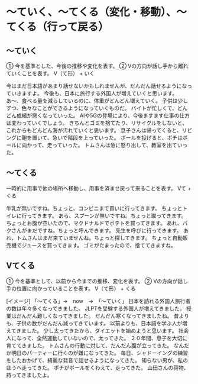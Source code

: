 # 〜ていく、〜てくる（変化・移動）、〜てくる（行って戻る）


## 〜ていく
① 今を基準とした、今後の推移や変化を表す。 ② Vの方向が話し手から離れていくことを表す。
V（て形） + いく

今はまだ日本語があまり話せないかもしれませんが、だんだん話せるようになっていきますよ。
今後も、日本に旅行する外国人が増えていくと思います。
あ〜、食べる量を減らしているのに、体重がどんどん増えていく。
子供は少しずつ、色々なことができるようになっていくものだ。
バイトが忙しくで、どんどん成績が悪くなっていった。
AIや5Gの登場により、今後ますます仕事の仕方は変わっていくでしょう。
きちんとゴミを捨てたり、リサイクルをしないと、これからもどんどん海が汚れていくと思います。
息子さんは帰ってくると、リビングに鞄を置いて、急いで階段を上っていった。
ボールを投げると、ポチはボールに向かって、走っていった。
トムさんは急に怒り出して、教室を出ていった。


## 〜てくる
一時的に用事で他の場所へ移動し、用事を済ませ戻って来ることを表す。
Vて + くる

牛乳が無いですね。ちょっと、コンビニまで買いに行ってきます。
ちょっとトイレに行ってきます。
あら、スプーンが無いですね。ちょっと取ってきます。
ちょっとお腹が空いたので、マクドナルドでポテトを買ってきます。
あれ、パクさんがまだですね。ちょっと呼んできます。
先生を呼びに行ってきます。
あれ、トムさんはまだ来ていませんね。ちょっと探してきます。
ちょっと自動販売機でジュースを買ってきます。
ゴミがたまったので、捨ててきますね。



## Vてくる
① 今を基準として、以前から今までの推移、変化を表す。 ② Vの方向が話し手の位置に向かっていることを表す。
V（て形） + くる

[イメージ] 「～てくる」→　now　→　「～ていく」
日本を訪れる外国人旅行者の数は年々多くなってきました。
JLPTを受験する外国人が増えてきました。
授業はだんだん難しくなってきました。
だんだん寒くなってきましたね。
昔よりも、子供の数がだんだん減ってきています。
以前よりも、日本語を学ぶ人が増えてきました。
少し太ってきたから、ダイエットを始めようと思います。
社会人になって、全然運動していないので、太ってきた。
２０年間、息子を大切に育ててきました。
トムさんの行動に対して、だんだん腹が立ってきた。
なんだか明日のパーティーに行くのが嫌になってきた。
毎日、シャドーイングの練習をしたおかげで、綺麗な発音で話せるようになってきた。
知らない男が、私のほうへ走ってきた。
ポチがボールをくわえて、走ってきた。
山田さんの荷物、持ってきましたよ。

